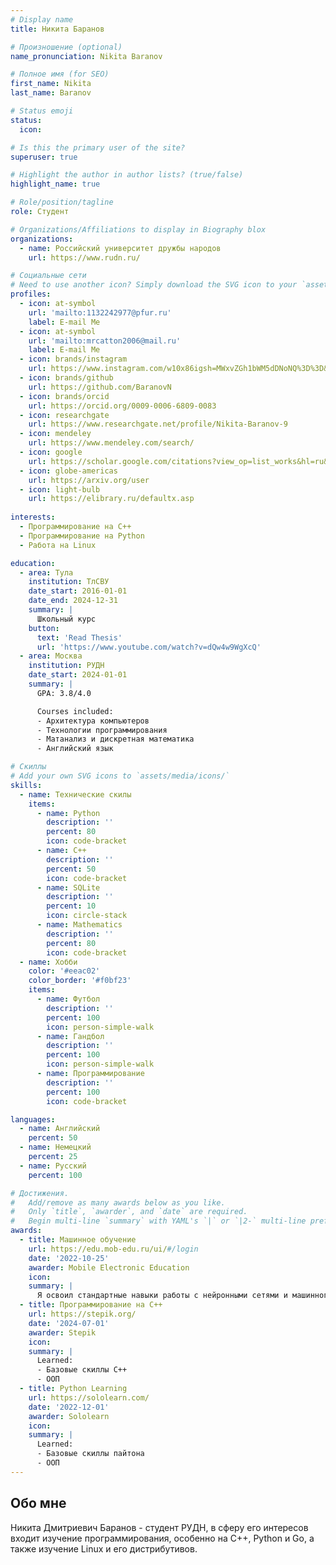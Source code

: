 ```yaml
---
# Display name
title: Никита Баранов

# Произношение (optional)
name_pronunciation: Nikita Baranov

# Полное имя (for SEO)
first_name: Nikita
last_name: Baranov

# Status emoji
status: 
  icon: 

# Is this the primary user of the site?
superuser: true

# Highlight the author in author lists? (true/false)
highlight_name: true

# Role/position/tagline
role: Студент

# Organizations/Affiliations to display in Biography blox
organizations:
  - name: Российский университет дружбы народов
    url: https://www.rudn.ru/

# Социальные сети
# Need to use another icon? Simply download the SVG icon to your `assets/media/icons/` folder.
profiles:
  - icon: at-symbol
    url: 'mailto:1132242977@pfur.ru'
    label: E-mail Me
  - icon: at-symbol
    url: 'mailto:mrcatton2006@mail.ru'
    label: E-mail Me
  - icon: brands/instagram
    url: https://www.instagram.com/w10x86igsh=MWxvZGh1bWM5dDNoNQ%3D%3D&utm_source=qr
  - icon: brands/github
    url: https://github.com/BaranovN
  - icon: brands/orcid
    url: https://orcid.org/0009-0006-6809-0083
  - icon: researchgate
    url: https://www.researchgate.net/profile/Nikita-Baranov-9
  - icon: mendeley
    url: https://www.mendeley.com/search/
  - icon: google
    url: https://scholar.google.com/citations?view_op=list_works&hl=ru&user=P3HtTg0AAAAJ
  - icon: globe-americas
    url: https://arxiv.org/user
  - icon: light-bulb
    url: https://elibrary.ru/defaultx.asp
  
interests:
  - Программирование на C++
  - Программирование на Python
  - Работа на Linux

education:
  - area: Тула
    institution: ТлСВУ
    date_start: 2016-01-01
    date_end: 2024-12-31
    summary: |
      Школьный курс
    button:
      text: 'Read Thesis'
      url: 'https://www.youtube.com/watch?v=dQw4w9WgXcQ'
  - area: Москва
    institution: РУДН
    date_start: 2024-01-01
    summary: |
      GPA: 3.8/4.0

      Courses included:
      - Архитектура компьютеров
      - Технологии программирования
      - Матанализ и дискретная математика
      - Английский язык

# Скиллы
# Add your own SVG icons to `assets/media/icons/`
skills:
  - name: Технические скилы
    items:
      - name: Python
        description: ''
        percent: 80
        icon: code-bracket
      - name: C++
        description: ''
        percent: 50
        icon: code-bracket
      - name: SQLite
        description: ''
        percent: 10
        icon: circle-stack
      - name: Mathematics
        description: ''
        percent: 80
        icon: code-bracket
  - name: Хобби
    color: '#eeac02'
    color_border: '#f0bf23'
    items:
      - name: Футбол
        description: ''
        percent: 100
        icon: person-simple-walk
      - name: Гандбол
        description: ''
        percent: 100
        icon: person-simple-walk
      - name: Программирование
        description: ''
        percent: 100
        icon: code-bracket

languages:
  - name: Английский
    percent: 50
  - name: Немецкий
    percent: 25
  - name: Русский
    percent: 100

# Достижения.
#   Add/remove as many awards below as you like.
#   Only `title`, `awarder`, and `date` are required.
#   Begin multi-line `summary` with YAML's `|` or `|2-` multi-line prefix and indent 2 spaces below.
awards:
  - title: Машинное обучение
    url: https://edu.mob-edu.ru/ui/#/login
    date: '2022-10-25'
    awarder: Mobile Electronic Education
    icon: 
    summary: |
      Я освоил стандартные навыки работы с нейронными сетями и машинного обучения. Во время курса я также написал свой первый искусственный интеллект, небольшой, но это был мой первый опыт.
  - title: Программирование на С++
    url: https://stepik.org/
    date: '2024-07-01'
    awarder: Stepik
    icon: 
    summary: |
      Learned:
      - Базовые скиллы С++
      - ООП 
  - title: Python Learning
    url: https://sololearn.com/
    date: '2022-12-01'
    awarder: Sololearn
    icon: 
    summary: |
      Learned:
      - Базовые скиллы пайтона
      - ООП
---
```


## Обо мне

Никита Дмитриевич Баранов - студент РУДН, в сферу его интересов входит изучение программирования, особенно на C++, Python и Go, а также изучение Linux и его дистрибутивов.
